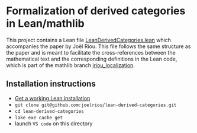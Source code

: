 # Formalization of derived categories in Lean/mathlib

This project contains a Lean file [LeanDerivedCategories.lean](https://github.com/joelriou/lean-derived-categories/blob/main/LeanDerivedCategories.lean)
which accompanies the paper by Joël Riou. This file follows the same structure as the paper and is meant to facilitate the cross-references between the mathematical text and the corresponding definitions in the Lean code, which is part of the mathlib branch [jriou_localization](https://github.com/leanprover-community/mathlib4/pull/4197).

## Installation instructions

* [Get a working Lean installation](https://leanprover-community.github.io/get_started.html)
* `git clone git@github.com:joelriou/lean-derived-categories.git`
* `cd lean-derived-categories`
* `lake exe cache get`
* launch `VS code` on this directory
